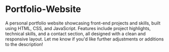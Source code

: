 # Portfolio-Website
A personal portfolio website showcasing front-end projects and skills, built using HTML, CSS, and JavaScript. Features include project highlights, technical skills, and a contact section, all designed with a clean and responsive layout.  Let me know if you'd like further adjustments or additions to the description!
